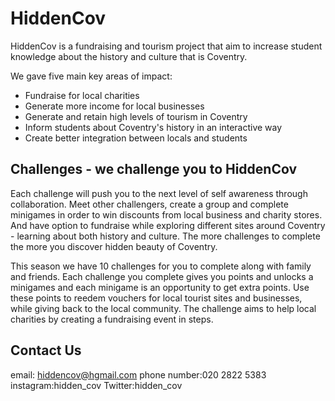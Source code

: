 # HiddenCov
HiddenCov is a fundraising and tourism project that aim to increase student knowledge about the history and culture that is Coventry.

We gave five main key areas of impact:

* Fundraise for local charities
* Generate more income for local businesses
* Generate and retain high levels of tourism in Coventry
* Inform students about Coventry's history in an interactive way
* Create better integration between locals and students


## Challenges - we challenge you to HiddenCov

Each challenge will push you to the next level of self awareness through collaboration.
Meet other challengers, create a group and complete minigames in order to win discounts from local business and charity stores.
And have option to fundraise while exploring different sites around Coventry - learning about both history and culture.
The more challenges to complete the more you discover hidden beauty of Coventry.

This season we have 10 challenges for you to complete along with family and friends.
Each challenge you complete gives you points and unlocks a minigames and each minigame is an opportunity to get extra points.
Use these points to reedem vouchers for local tourist sites and businesses, while giving back to the local community. The challenge aims to help local charities by creating a fundraising event in steps.

## Contact Us
email: hiddencov@hgmail.com
phone number:020 2822 5383
instagram:hidden_cov
Twitter:hidden_cov
